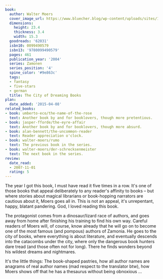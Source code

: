 ```yaml
---
book:
  author: Walter Moers
  cover_image_url: https://www.bluecher.blog/wp-content/uploads/sites/1/moers-stadt-der-tr%C3%A4umenden-b%C3%BCcher.jpg
  dimensions:
    height: 23.4
    thickness: 3.4
    width: 15.3
  goodreads: '62031'
  isbn10: 0099490579
  isbn13: '9780099490579'
  pages: 461
  publication_year: '2004'
  series: Zamonen
  series_position: '4'
  spine_color: '#9e863c'
  tags:
  - fantasy
  - five-stars
  - german
  title: The City of Dreaming Books
plan:
  date_added: '2015-04-08'
related_books:
- book: umberto-eco/the-name-of-the-rose
  text: Another book by and for booklovers, though more pretentious.
- book: jasper-fforde/the-eyre-affair
  text: Another book by and for booklovers, though more absurd.
- book: alan-bennett/the-uncommon-reader
  text: Reader appreciation o'clock.
- book: walter-moers/rumo
  text: The previous book in the series.
- book: walter-moers/der-schrecksenmeister
  text: The next book in the series.
review:
  date_read:
  - 2007-11-01
  rating: 5
---
```


The year I got this book, I must have read it five times in a row. It's one of those books that appeal deliberately to
any reader's affinity to books – but where stories about magical librarians or book-hopping narrators are cautious
about it, Moers goes all in. This is not an appeal, it's unrepentant, happy, blatant pandering. God, I loved reading
this book.

The protagonist comes from a dinosaur/lizard race of authors, and goes away from home after finishing his training to
find his own way. Careful readers of Moers will, of course, know already that he will go on to become one of the most
famous (and pompous) authors of Zamonia. He goes to the city of books, where everything is about literature, and
eventually descends into the catacombs under the city, where only the dangerous book hunters dare tread (and those often
not for long). There he finds wonders beyond his wildest dreams and nightmares.

It's the little things: The book-shaped pastries, how all author names are anagrams of real author names (mad respect to
the translator btw), how Moers shows off that he has a thesaurus without being obnoxious …
